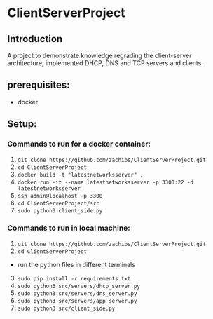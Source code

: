# ClientServerProject


## Introduction
A project to demonstrate knowledge regrading the client-server architecture, implemented DHCP, DNS and TCP servers and clients.

## prerequisites:

* docker

## Setup:
### Commands to run for a docker container:
1. `git clone https://github.com/zachibs/ClientServerProject.git`
2. `cd ClientServerProject`
3. `docker build -t "latestnetworksserver" .`
4. `docker run -it --name latestnetworksserver -p 3300:22 -d latestnetworksserver`
5. `ssh admin@localhost -p 3300`
6. `cd ClientServerProject/src`
7. `sudo python3 client_side.py`

### Commands to run in local machine:
1. `git clone https://github.com/zachibs/ClientServerProject.git`
2. `cd ClientServerProject`
* run the python files in different terminals
3. `sudo pip install -r requirements.txt.`
4. `sudo python3 src/servers/dhcp_server.py`
5. `sudo python3 src/servers/dns_server.py`
6. `sudo python3 src/servers/app_server.py`
7. `sudo python3 src/client_side.py`
